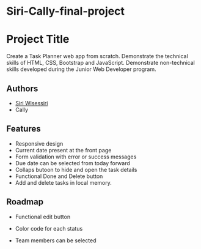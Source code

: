 # Siri-Cally-final-project

# Project Title

Create a Task Planner web app from scratch.
Demonstrate the technical skills of HTML, CSS, Bootstrap and JavaScript.
Demonstrate non-technical skills developed during the Junior Web Developer program.


## Authors

- [Siri Wisessiri](https://github.com/SiriratWisessiri)
- Cally



## Features

- Responsive design
- Current date present at the front page
- Form validation with error or success messages
- Due date can be selected from today forward
- Collaps butoon to hide and open the task details
- Functional Done and Delete button
- Add and delete tasks in local memory. 



## Roadmap

- Functional edit button

- Color code for each status

- Team members can be selected 
